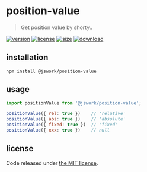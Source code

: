 # position-value
> Get position value by shorty..

[![version][version-image]][version-url]
[![license][license-image]][license-url]
[![size][size-image]][size-url]
[![download][download-image]][download-url]

## installation
```shell
npm install @jswork/position-value
```

## usage
```js
import positionValue from '@jswork/position-value';

positionValue({ rel: true })    // 'relative'
positionValue({ abs: true })    // 'absolute'
positionValue({ fixed: true })  // 'fixed'
positionValue({ xxx: true })    // null
```

## license
Code released under [the MIT license](https://github.com/afeiship/position-value/blob/master/LICENSE.txt).

[version-image]: https://img.shields.io/npm/v/@jswork/position-value
[version-url]: https://npmjs.org/package/@jswork/position-value

[license-image]: https://img.shields.io/npm/l/@jswork/position-value
[license-url]: https://github.com/afeiship/position-value/blob/master/LICENSE.txt

[size-image]: https://img.shields.io/bundlephobia/minzip/@jswork/position-value
[size-url]: https://github.com/afeiship/position-value/blob/master/dist/position-value.min.js

[download-image]: https://img.shields.io/npm/dm/@jswork/position-value
[download-url]: https://www.npmjs.com/package/@jswork/position-value
